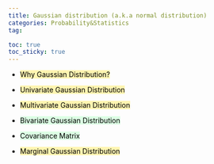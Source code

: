 ```yaml
---
title: Gaussian distribution (a.k.a normal distribution)
categories: Probability&Statistics
tag: 

toc: true
toc_sticky: true
---
```


- <mark style='background-color: #fff5b1'> Why Gaussian Distribution? </mark>


- <mark style='background-color: #fff5b1'> Univariate Gaussian Distribution </mark>


- <mark style='background-color: #fff5b1'> Multivariate Gaussian Distribution </mark>

- <mark style='background-color: #dcffe4'> Bivariate Gaussian Distribution </mark>

- <mark style='background-color: #dcffe4'> Covariance Matrix </mark>


- <mark style='background-color: #fff5b1'> Marginal Gaussian Distribution </mark>
